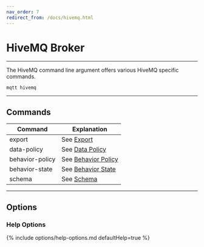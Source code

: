 ```yaml
---
nav_order: 7
redirect_from: /docs/hivemq.html
---
```


# HiveMQ Broker

***

The HiveMQ command line argument offers various HiveMQ specific commands.

```
mqtt hivemq
```

***

## Commands

| Command         | Explanation                                      |
|-----------------|--------------------------------------------------|
| export          | See [Export](hivemq/export.md)                   |
| data-policy     | See [Data Policy](hivemq/data-policy.md)         |
| behavior-policy | See [Behavior Policy](hivemq/behavior-policy.md) |
| behavior-state  | See [Behavior State](hivemq/behavior-state.md)   |
| schema          | See [Schema](hivemq/schema.md)                   |

***

## Options

### Help Options

{% include options/help-options.md defaultHelp=true %}
